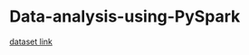 # Data-analysis-using-PySpark
[dataset link](https://drive.google.com/drive/folders/1ZhV5LxuRBYiD81HJHQTheQawXZ5MkPim?usp=drive_link)
